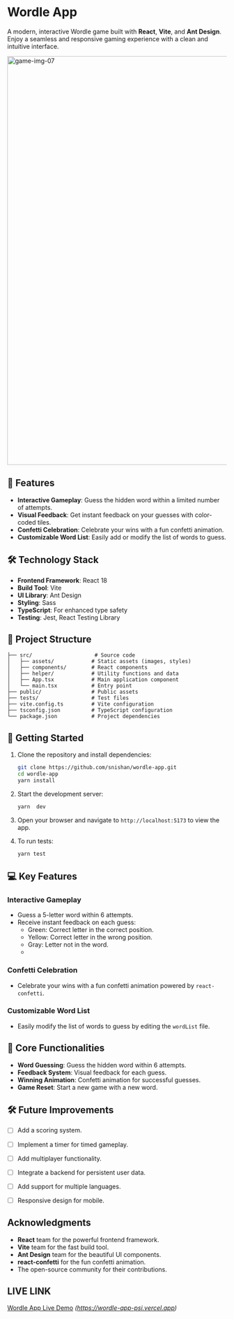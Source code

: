 # Wordle App

A modern, interactive Wordle game built with **React**, **Vite**, and **Ant Design**. Enjoy a seamless and responsive gaming experience with a clean and intuitive interface.

<img width="936" alt="game-img-07" src="https://github.com/user-attachments/assets/9bb3e2d8-be42-4bb9-87a9-047a65779fcd" />


## 🌟 Features

- **Interactive Gameplay**: Guess the hidden word within a limited number of attempts.
- **Visual Feedback**: Get instant feedback on your guesses with color-coded tiles.
- **Confetti Celebration**: Celebrate your wins with a fun confetti animation.
- **Customizable Word List**: Easily add or modify the list of words to guess.

## 🛠️ Technology Stack

- **Frontend Framework**: React 18
- **Build Tool**: Vite
- **UI Library**: Ant Design
- **Styling**: Sass
- **TypeScript**: For enhanced type safety
- **Testing**: Jest, React Testing Library

## 📁 Project Structure

```
├── src/                    # Source code
│   ├── assets/            # Static assets (images, styles)
│   ├── components/        # React components
│   ├── helper/            # Utility functions and data
│   ├── App.tsx            # Main application component
│   └── main.tsx           # Entry point
├── public/                # Public assets
├── tests/                 # Test files
├── vite.config.ts         # Vite configuration
├── tsconfig.json          # TypeScript configuration
└── package.json           # Project dependencies
```

## 🚀 Getting Started

1. Clone the repository and install dependencies:
   ```bash
   git clone https://github.com/snishan/wordle-app.git
   cd wordle-app
   yarn install
   ```

2. Start the development server:
   ```bash
   yarn  dev
   ```

3. Open your browser and navigate to `http://localhost:5173` to view the app.

4. To run tests:
   ```bash
   yarn test
   ```

## 💻 Key Features

### Interactive Gameplay
- Guess a 5-letter word within 6 attempts.
- Receive instant feedback on each guess:
  - Green: Correct letter in the correct position.
  - Yellow: Correct letter in the wrong position.
  - Gray: Letter not in the word.
  - 

### Confetti Celebration
- Celebrate your wins with a fun confetti animation powered by `react-confetti`.

### Customizable Word List
- Easily modify the list of words to guess by editing the `wordList` file.

## 🔑 Core Functionalities

- **Word Guessing**: Guess the hidden word within 6 attempts.
- **Feedback System**: Visual feedback for each guess.
- **Winning Animation**: Confetti animation for successful guesses.
- **Game Reset**: Start a new game with a new word.

## 🛠️ Future Improvements

- [ ] Add a scoring system.
- [ ] Implement a timer for timed gameplay.
- [ ] Add multiplayer functionality.
- [ ] Integrate a backend for persistent user data.
- [ ] Add support for multiple languages.
- [ ] Responsive design for mobile.


## Acknowledgments

- **React** team for the powerful frontend framework.
- **Vite** team for the fast build tool.
- **Ant Design** team for the beautiful UI components.
- **react-confetti** for the fun confetti animation.
- The open-source community for their contributions.

## LIVE LINK

[Wordle App Live Demo](#) *(https://wordle-app-psi.vercel.app)*
